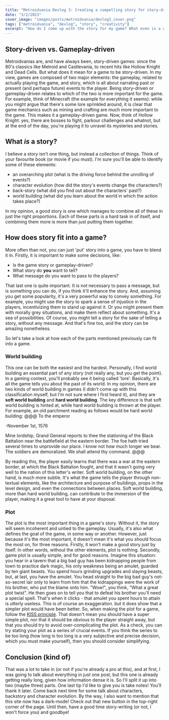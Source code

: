 ```yaml
---
title: "Metroidvania Devlog 3: Creating a compelling story for story-driven games"
date: "3/2/2023"
cover_image: "images/posts/metroidvania/devlog3_cover.png"
tags: ["metroidvania", "devlog", "story", "creativity"]
excerpt: "How do I come up with the story for my game? What even is a game's story?"
---
```


## Story-driven vs. Gameplay-driven
Metroidvanias are, and have always been, story-driven games: since the 80's classics like Metroid and Castlevania, to recent hits like Hollow Knight and Dead Cells. But what does it mean for a game to be story-driven. In my view, games are composed of two major elements: the gameplay, related to actually playing the game, and story, which is all about narrating past or present (and perhaps future) events to the player. Being story-driven or gameplay-driven relates to which of the two is more important for the game. For example, think of Minecraft (the example for everything it seems): while you might argue that there's some lore sprinkled around, it is clear that game mechanics such as mining and crafting are much more important to the game. This makes it a gameplay-driven game. Now, think of Hollow Knight: yes, there are bosses to fight, parkour challenges and whatnot, but at the end of the day, you're playing it to unravel its mysteries and stories.

## What *is* a story?
I believe a story isn't one thing, but instead a collection of things. Think of your favourite book (or movie if you must). I'm sure you'll be able to identify some of these elements:
 - an overarching plot (what is the driving force behind the unrolling of events?)
 - character evolution (how did the story's events change the characters?)
 - back-story (what did you find out about the characters' past?)
 - world building (what did you learn about the world in which the action takes place?)

 In my opinion, a good story is one which manages to combine all of these in just the right proportions. Each of these parts is a hard task in of itself, and combining them more is more than just putting them together.

 ## How does story fit into a game?
 More often than not, you can just 'put' story into a game, you have to blend it in. Firstly, it is important to make some decisions, like:
  - Is the game story or gameplay-driven?
  - What story do **you** want to tell?
  - What message do you want to pass to the players?
  
  That last one is quite important. It is not necessary to pass a message, but is something you can do, if you think it'll enhance the story. And, assuming you get some popularity, it's a very powerful way to convey something. For example, you might use the story to spark a sense of injustice in the players, incentivizing them to stand up against it. Or you might present them with morally grey situations, and make them reflect about something. It's a sea of possibilities. Of course, you might tell a story for the sake of telling a story, without any message. And that's fine too, and the story can be amazing nonetheless.
 
 So let's take a look at how each of the parts mentioned previously can fit into a game.

 ### World building
 This one can be both the easiest and the hardest. Personally, I find world building an essential part of any story (not really any, but you get the point). In a gaming context, you'll probably see it being called 'lore'. Basically, it's all the game tells you about the past of its world. In my opinion, there are two kinds of world building in games (I didn't come up with this classification myself, but I'm not sure where I first heard it), and they are **soft world building** and **hard world building**. The key difference is that soft world building is hinted at, while hard world building is thrown at the player. For example, an old parchment reading as follows would be hard world building:
 @@@
 To the emperor

 -November 1st, 1576

 Mine lordship, Grand General reports to thee the stationing of the Black Battalion near the battlefield at the eastern border.  The foe hath tried several times to unprovide our place.  I know not how much longer we bear.  The soldiers are demoralized.  We shall attend thy command. 
 @@@

 By reading this, the player easily learns that there was a war at the eastern border, at which the Black Battalion fought, and that it wasn't going very well to the nation of this letter's writer.
 Soft world building, on the other hand, is much more subtle. It's what the game tells the player through non-textual elements, like the architecture and purpose of buildings, props in the level design, and even the connections between places. Soft world building, more than hard world building, can contribute to the immersion of the player, making it a great tool to have at your disposal.

 ### Plot
 The plot is the most important thing in a game's story. Without it, the story will seem incoherent and untied to the gameplay. Usually, it's also what defines the goal of the game, in some way or another. However, just because it's the most important, it doesn't mean it's what you should focus the most on, for three reasons. Firstly, it won't make a good story just by itself. In other words, without the other elements, plot is nothing. Secondly, game plot is usually simple, and for good reasons. Imagine this situation: you hear in a tavern that a big bad guy has been kidnapping people from town to practice dark magic, his only weakness being an amulet, guarded by ten giant beasts. You spend hours grinding upgrades and slaying beasts, but, at last, you have the amulet. You head straight to the big bad guy's not-so-secret lair only to learn from him that the kidnappings were the work of his brother, who put the blame onto him. "Wow!", you think, "What a great plot twist". He then goes on to tell you that to defeat his brother you'll need a special spell. That's when it clicks - that amulet you spent hours to attain is utterly useless. This is of course an exaggeration. but it does show that a simpler plot would have been better. So, when making the plot for a game, follow the [KISS principle](https://en.wikipedia.org/wiki/KISS_principle). That doesn't mean you should have a super simple plot, nor that it should be obvious to the player straight away, but that you should try to avoid over-complicating the plot. As a check, you can try stating your plot as a series of crucial events. If you think the series to be too long (how long is too long is a very subjective and precise decision, which you must make yourself), then you should consider simplifying.

 ## Conclusion (kind of)
 That was a lot to take in (or not if you're already a pro at this), and at first, I was going to talk about everything in just one post, but this one is already getting really long, given how information dense it is. So I'll split it up into two (maybe three) parts. One last tip I'd like to give you is take notes! You'll thank it later. Come back next time for some talk about characters, backstory and character evolution. By the way, I also want to mention that this site now has a dark-mode! Check out that new button in the top-right corner of the page. Until then, have a good time story-writing (or not, I won't force you) and goodbye!